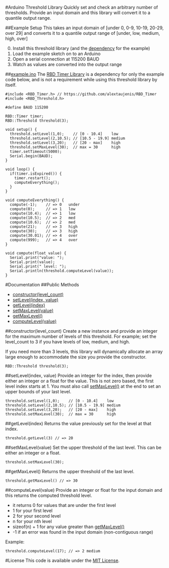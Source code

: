 #Arduino Threshold Library
Quickly set and check an arbitrary number of thresholds. Provide an input domain and this library will convert it to a quantile output range.

##Example Setup
This takes an input domain of [under 0, 0-9, 10-19, 20-29, over 29] and converts it to a quantile output range of [under, low, medium, high, over]

0. Install this threshold library (and the [dependency](https://github.com/alextaujenis/RBD_Timer) for the example)
0. Load the example sketch on to an Arduino
0. Open a serial connection at 115200 BAUD
0. Watch as values are converted into the output range

##[example.ino](https://github.com/alextaujenis/RBD_Threshold/blob/master/example/example.ino)
The [RBD Timer Library](https://github.com/alextaujenis/RBD_Timer) is a dependency for only the example code below, and is not a requirement while using this threshold library by itself.

    #include <RBD_Timer.h> // https://github.com/alextaujenis/RBD_Timer
    #include <RBD_Threshold.h>

    #define BAUD 115200

    RBD::Timer timer;
    RBD::Threshold threshold(3);

    void setup() {
      threshold.setLevel(1,0);    // [0 - 10.4]    low
      threshold.setLevel(2,10.5); // [10.5 - 19.9] medium
      threshold.setLevel(3,20);   // [20 - max]    high
      threshold.setMaxLevel(30);  // max = 30      high
      timer.setTimeout(5000);
      Serial.begin(BAUD);
    }

    void loop() {
      if(timer.isExpired()) {
        timer.restart();
        computeEverything();
      }
    }

    void computeEverything() {
      compute(-1);    // => 0   under
      compute(0);     // => 1   low
      compute(10.4);  // => 1   low
      compute(10.5);  // => 2   med
      compute(10.6);  // => 2   med
      compute(21);    // => 3   high
      compute(30);    // => 3   high
      compute(30.01); // => 4   over
      compute(999);   // => 4   over
    }

    void compute(float value) {
      Serial.print("value: ");
      Serial.print(value);
      Serial.print(" level: ");
      Serial.println(threshold.computeLevel(value));
    }

#Documentation
##Public Methods

* [constructor(level\_count)](#constructorlevel_count)
* [setLevel(index, value)](#setlevelindex-value)
* [getLevel(index)](#getlevelindex)
* [setMaxLevel(value)](#setmaxlevelvalue)
* [getMaxLevel()](#getmaxlevel)
* [computeLevel(value)](#computelevelvalue)

##constructor(level\_count)
Create a new instance and provide an integer for the maximum number of levels of this threshold. For example; set the level\_count to 3 if you have levels of low, medium, and high.

If you need more than 3 levels, this library will dynamically allocate an array large enough to accommodate the size you provide the constructor.

    RBD::Threshold threshold(3);

##setLevel(index, value)
Provide an integer for the index, then provide either an integer or a float for the value. This is not zero based, the first level index starts at 1. You must also call [setMaxLevel()](#setmaxlevelvalue) at the end to set an upper bounds of your last level.

    threshold.setLevel(1,0);    // [0 - 10.4]    low
    threshold.setLevel(2,10.5); // [10.5 - 19.9] medium
    threshold.setLevel(3,20);   // [20 - max]    high
    threshold.setMaxLevel(30);  // max = 30      high

##getLevel(index)
Returns the value previously set for the level at that index.

    threshold.getLevel(3) // => 20

##setMaxLevel(value)
Set the upper threshold of the last level. This can be either an integer or a float.

    threshold.setMaxLevel(30);

##getMaxLevel()
Returns the upper threshold of the last level.

    threshold.getMaxLevel() // => 30

##computeLevel(value)
Provide an integer or float for the input domain and this returns the computed threshold level.

* it returns 0 for values that are under the first level
* 1 for your first level
* 2 for your second level
* n for your nth level
* sizeof(n) + 1 for any value greater than [getMaxLevel()](#getmaxlevel)
* -1 if an error was found in the input domain (non-contiguous range)

Example:

    threshold.computeLevel(17); // => 2 medium

#License
This code is available under the [MIT License](http://opensource.org/licenses/mit-license.php).